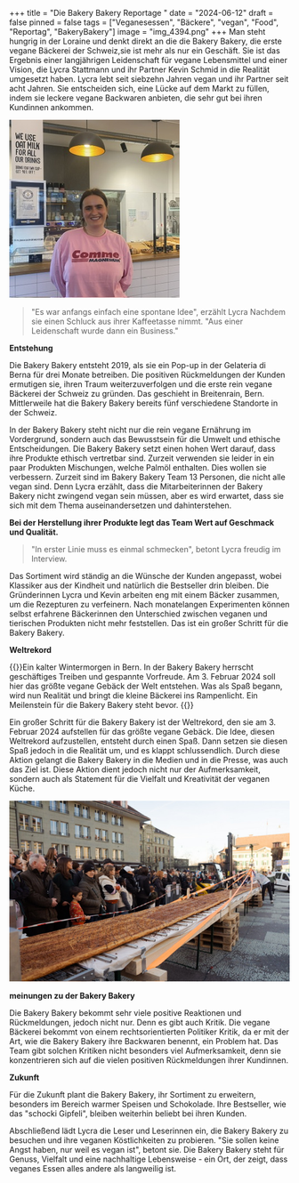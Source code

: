 +++
title = "Die Bakery Bakery Reportage "
date = "2024-06-12"
draft = false
pinned = false
tags = ["Veganesessen", "Bäckere", "vegan", "Food", "Reportag", "BakeryBakery"]
image = "img_4394.png"
+++
Man steht hungrig in der Loraine und denkt direkt an die die Bakery Bakery, die erste vegane Bäckerei der Schweiz,sie ist mehr als nur ein Geschäft. Sie ist das Ergebnis einer langjährigen Leidenschaft für vegane Lebensmittel und einer Vision, die Lycra Stattmann und ihr Partner Kevin Schmid in die Realität umgesetzt haben. Lycra lebt seit siebzehn Jahren vegan und ihr Partner seit acht Jahren. Sie entscheiden sich, eine Lücke auf dem Markt zu füllen, indem sie leckere vegane Backwaren anbieten, die sehr gut bei ihren Kundinnen ankommen.

![Lycra Stattmann, Gründerin der Bakery Bakery ](img_5796.jpeg)

> "Es war anfangs einfach eine spontane Idee", erzählt Lycra Nachdem sie einen Schluck aus ihrer Kaffeetasse nimmt. "Aus einer Leidenschaft wurde dann ein Business." 

**Entstehung** 

Die Bakery Bakery entsteht 2019, als sie ein Pop-up in der Gelateria di Berna für drei Monate betreiben. Die positiven Rückmeldungen der Kunden ermutigen sie, ihren Traum weiterzuverfolgen und die erste rein vegane Bäckerei der Schweiz zu gründen. Das geschieht in Breitenrain, Bern. Mittlerweile hat die Bakery Bakery bereits fünf verschiedene Standorte in der Schweiz.

In der Bakery Bakery steht nicht nur die rein vegane Ernährung im Vordergrund, sondern auch das Bewusstsein für die Umwelt und ethische Entscheidungen. Die Bakery Bakery setzt einen hohen Wert darauf, dass ihre Produkte ethisch vertretbar sind. Zurzeit verwenden sie leider in ein paar Produkten Mischungen, welche Palmöl enthalten. Dies wollen sie verbessern. Zurzeit sind im Bakery Bakery Team 13 Personen, die nicht alle vegan sind. Denn Lycra erzählt, dass die Mitarbeiterinnen der Bakery Bakery nicht zwingend vegan sein müssen, aber es wird erwartet, dass sie sich mit dem Thema auseinandersetzen und dahinterstehen.

**Bei der Herstellung ihrer Produkte legt das Team Wert auf Geschmack und Qualität.**

>  "In erster Linie muss es einmal schmecken", betont Lycra freudig im Interview.

 Das Sortiment wird ständig an die Wünsche der Kunden angepasst, wobei Klassiker aus der Kindheit und natürlich die Bestseller drin bleiben. Die Gründerinnen Lycra und Kevin arbeiten eng mit einem Bäcker zusammen, um die Rezepturen zu verfeinern. Nach monatelangen Experimenten können selbst erfahrene Bäckerinnen den Unterschied zwischen veganen und tierischen Produkten nicht mehr feststellen. Das ist ein großer Schritt für die Bakery Bakery. 

**Weltrekord** 

{{<box>}}Ein kalter Wintermorgen in Bern. In der Bakery Bakery herrscht geschäftiges Treiben und gespannte Vorfreude. Am 3. Februar 2024 soll hier das größte vegane Gebäck der Welt entstehen. Was als Spaß begann, wird nun Realität und bringt die kleine Bäckerei ins Rampenlicht. Ein Meilenstein für die Bakery Bakery steht bevor.  {{<box>}}



Ein großer Schritt für die Bakery Bakery ist der Weltrekord, den sie am 3. Februar 2024 aufstellen für das größte vegane Gebäck. Die Idee, diesen Weltrekord aufzustellen, entsteht durch einen Spaß. Dann setzen sie diesen Spaß jedoch in die Realität um, und es klappt schlussendlich. Durch diese Aktion gelangt die Bakery Bakery in die Medien und in die Presse, was auch das Ziel ist. Diese Aktion dient jedoch nicht nur der Aufmerksamkeit, sondern auch als Statement für die Vielfalt und Kreativität der veganen Küche. 

![](img_4409.jpeg)

**meinungen zu der Bakery Bakery** 

Die Bakery Bakery bekommt sehr viele positive Reaktionen und Rückmeldungen, jedoch nicht nur. Denn es gibt auch Kritik. Die vegane Bäckerei bekommt von einem rechtsorientierten Politiker Kritik, da er mit der Art, wie die Bakery Bakery ihre Backwaren benennt, ein Problem hat. Das Team gibt solchen Kritiken nicht besonders viel Aufmerksamkeit, denn sie konzentrieren sich auf die vielen positiven Rückmeldungen ihrer Kundinnen.

**Zukunft** 

Für die Zukunft plant die Bakery Bakery, ihr Sortiment zu erweitern, besonders im Bereich warmer Speisen und Schokolade. Ihre Bestseller, wie das "schocki Gipfeli", bleiben weiterhin beliebt bei ihren Kunden.

Abschließend lädt Lycra die Leser und Leserinnen ein, die Bakery Bakery zu besuchen und ihre veganen Köstlichkeiten zu probieren. "Sie sollen keine Angst haben, nur weil es vegan ist", betont sie. Die Bakery Bakery steht für Genuss, Vielfalt und eine nachhaltige Lebensweise - ein Ort, der zeigt, dass veganes Essen alles andere als langweilig ist.